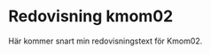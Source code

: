 ---
---
Redovisning kmom02
=========================

Här kommer snart min redovisningstext för Kmom02.

